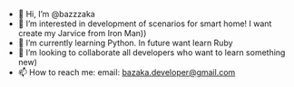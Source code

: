 - 👋 Hi, I’m @bazzzaka
- 👀 I’m interested in development of scenarios for smart home! I want create my Jarvice from Iron Man))
- 🌱 I’m currently learning Python. In future want learn Ruby
- 💞️ I’m looking to collaborate all developers who want to learn something new)
- 📫 How to reach me: email: bazaka.developer@gmail.com 

<!---
bazzzaka/bazzzaka is a ✨ special ✨ repository because its `README.md` (this file) appears on your GitHub profile.
You can click the Preview link to take a look at your changes.
--->
